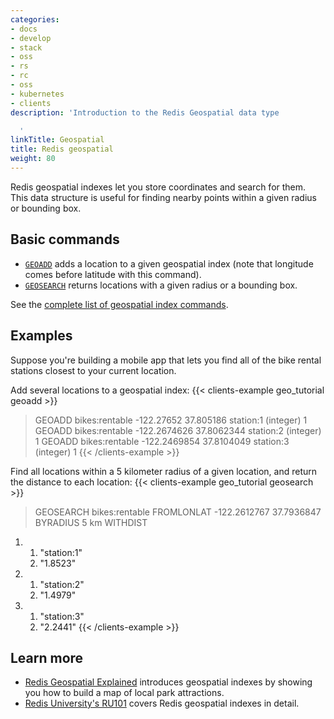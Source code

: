 ```yaml
---
categories:
- docs
- develop
- stack
- oss
- rs
- rc
- oss
- kubernetes
- clients
description: 'Introduction to the Redis Geospatial data type

  '
linkTitle: Geospatial
title: Redis geospatial
weight: 80
---
```


Redis geospatial indexes let you store coordinates and search for them.
This data structure is useful for finding nearby points within a given radius or bounding box.

## Basic commands

* [`GEOADD`](/commands/geoadd) adds a location to a given geospatial index (note that longitude comes before latitude with this command).
* [`GEOSEARCH`](/commands/geosearch) returns locations with a given radius or a bounding box.

See the [complete list of geospatial index commands](https://redis.io/commands/?group=geo).


## Examples

Suppose you're building a mobile app that lets you find all of the bike rental stations closest to your current location.

Add several locations to a geospatial index:
{{< clients-example geo_tutorial geoadd >}}
> GEOADD bikes:rentable -122.27652 37.805186 station:1
(integer) 1
> GEOADD bikes:rentable -122.2674626 37.8062344 station:2
(integer) 1
> GEOADD bikes:rentable -122.2469854 37.8104049 station:3
(integer) 1
{{< /clients-example >}}

Find all locations within a 5 kilometer radius of a given location, and return the distance to each location:
{{< clients-example geo_tutorial geosearch >}}
> GEOSEARCH bikes:rentable FROMLONLAT -122.2612767 37.7936847 BYRADIUS 5 km WITHDIST
1) 1) "station:1"
   2) "1.8523"
2) 1) "station:2"
   2) "1.4979"
3) 1) "station:3"
   2) "2.2441"
{{< /clients-example >}}

## Learn more

* [Redis Geospatial Explained](https://www.youtube.com/watch?v=qftiVQraxmI) introduces geospatial indexes by showing you how to build a map of local park attractions.
* [Redis University's RU101](https://university.redis.com/courses/ru101/) covers Redis geospatial indexes in detail.
